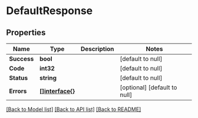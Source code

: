 # DefaultResponse

## Properties
Name | Type | Description | Notes
------------ | ------------- | ------------- | -------------
**Success** | **bool** |  | [default to null]
**Code** | **int32** |  | [default to null]
**Status** | **string** |  | [default to null]
**Errors** | [**[]interface{}**](interface{}.md) |  | [optional] [default to null]

[[Back to Model list]](../README.md#documentation-for-models) [[Back to API list]](../README.md#documentation-for-api-endpoints) [[Back to README]](../README.md)


